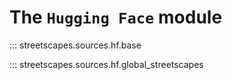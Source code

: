 # The `Hugging Face` module

::: streetscapes.sources.hf.base

::: streetscapes.sources.hf.global_streetscapes